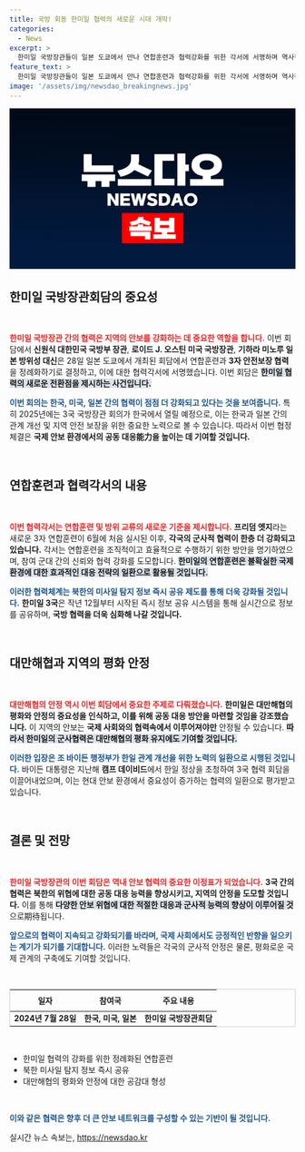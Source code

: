 ```yaml
---
title: 국방 회동 한미일 협력의 새로운 시대 개막!
categories:
  - News
excerpt: >
  한미일 국방장관들이 일본 도쿄에서 만나 연합훈련과 협력강화를 위한 각서에 서명하며 역사적인 안보 협력의 첫걸음을 내디뎠다. 15년 만의 회동과 함께, 2025년 회의는 한국에서 개최된다.
feature_text: >
  한미일 국방장관들이 일본 도쿄에서 만나 연합훈련과 협력강화를 위한 각서에 서명하며 역사적인 안보 협력의 첫걸음을 내디뎠다. 15년 만의 회동과 함께, 2025년 회의는 한국에서 개최된다.
image: '/assets/img/newsdao_breakingnews.jpg'
---
```


<p><img src="/assets/img/newsdao_breakingnews.jpg" alt="ontimetimes 속보" /></p>

<h2 data-ke-size="size26">한미일 국방장관회담의 중요성</h2>

<p data-ke-size="size16">&nbsp;</p> 

<p><b><span style="color: #ee2323;">한미일 국방장관 간의 협력은 지역의 안보를 강화하는 데 중요한 역할을 합니다.</span></b> 이번 회담에서 <b>신원식 대한민국 국방부 장관</b>, <b>로이드 J. 오스틴 미국 국방장관</b>, <b>기하라 미노루 일본 방위성 대신</b>은 28일 일본 도쿄에서 개최된 회담에서 연합훈련과 <b>3자 안전보장 협력</b>을 정례화하기로 결정하고, 이에 대한 협력각서에 서명했습니다. 이번 회담은 <b><span style="background-color: #21538527;">한미일 협력의 새로운 전환점을 제시하는 사건입니다.</span></b></p>

<p><b><span style="color: #1a5490;">이번 회의는 한국, 미국, 일본 간의 협력이 점점 더 강화되고 있다는 것을 보여줍니다.</span></b> 특히 2025년에는 3국 국방장관 회의가 한국에서 열릴 예정으로, 이는 한국과 일본 간의 관계 개선 및 지역 안전 보장을 위한 중요한 노력으로 볼 수 있습니다. 따라서 이번 협정 체결은 <b>국제 안보 환경에서의 공동 대응能力을 높이는 데 기여할 것입니다.</b></p>

<p data-ke-size="size16">&nbsp;</p>

<h2 data-ke-size="size26">연합훈련과 협력각서의 내용</h2>

<p data-ke-size="size16">&nbsp;</p> 

<p><b><span style="color: #ee2323;">이번 협력각서는 연합훈련 및 방위 교류의 새로운 기준을 제시합니다.</span></b> <b>프리덤 엣지</b>라는 새로운 3자 연합훈련이 6월에 처음 실시된 이후, <b>각국의 군사적 협력이 한층 더 강화되고 있습니다.</b> 각서는 연합훈련을 조직적이고 효율적으로 수행하기 위한 방안을 명기하였으며, 참여 군대 간의 신뢰와 협력 강화를 도모합니다. <b><span style="background-color: #21538527;">한미일의 연합훈련은 불확실한 국제 환경에 대한 효과적인 대응 전략의 일환으로 활용될 것입니다.</span></b></p>

<p><b><span style="color: #1a5490;">이러한 협력체계는 북한의 미사일 탐지 정보 즉시 공유 제도를 통해 더욱 강화될 것입니다.</span></b> <b>한미일 3국</b>은 작년 12월부터 시작된 즉시 정보 공유 시스템을 통해 실시간으로 정보를 공유하며, <b>국방 협력을 더욱 심화해 나갈 것입니다.</b></p>

<p data-ke-size="size16">&nbsp;</p>

<h2 data-ke-size="size26">대만해협과 지역의 평화 안정</h2>

<p data-ke-size="size16">&nbsp;</p> 

<p><b><span style="color: #ee2323;">대만해협의 안정 역시 이번 회담에서 중요한 주제로 다뤄졌습니다.</span></b> <b>한미일은 대만해협의 평화와 안정의 중요성을 인식하고, 이를 위해 공동 대응 방안을 마련할 것임을 강조했습니다.</b> 이 지역의 안보는 <b>국제 사회와의 협력속에서 이루어져야만</b> 안정될 수 있습니다. <b><span style="background-color: #21538527;">따라서 한미일의 군사협력은 대만해협의 평화 유지에도 기여할 것입니다.</span></b></p>

<p><b><span style="color: #1a5490;">이러한 입장은 조 바이든 행정부가 한일 관계 개선을 위한 노력의 일환으로 시행된 것입니다.</span></b> 바이든 대통령은 지난해 <b>캠프 데이비드</b>에서 한일 정상을 초청하여 3국 협력 회담을 이끌어내었으며, 이는 현대 안보 환경에서 중요성이 증가하는 협력의 일환으로 평가받고 있습니다.</p>

<p data-ke-size="size16">&nbsp;</p>

<h2 data-ke-size="size26">결론 및 전망</h2>

<p data-ke-size="size16">&nbsp;</p> 

<p><b><span style="color: #ee2323;">한미일 국방장관의 이번 회담은 역내 안보 협력의 중요한 이정표가 되었습니다.</span></b> <b>3국 간의 협력은 북한의 위협에 대한 공동 대응 능력을 향상시키고, 지역의 안정을 도모할 것입니다.</b> 이를 통해 <b><span style="background-color: #21538527;">다양한 안보 위협에 대한 적절한 대응과 군사적 능력의 향상이 이루어질 것</span></b>으로期待됩니다.</p>

<p><b><span style="color: #1a5490;">앞으로의 협력이 지속되고 강화되기를 바라며, 국제 사회에서도 긍정적인 반향을 일으키는 계기가 되기를 기대합니다.</span></b> 이러한 노력들은 각국의 군사적 안정은 물론, 평화로운 국제 관계의 구축에도 기여할 것입니다.</p>

<p data-ke-size="size16">&nbsp;</p>

<table style="border: solid 1px #cccccc; width: 100%; border-collapse: collapse;">
<thead>
<tr>
<th style="text-align: center; height: 30px;"><b>일자</b></th>
<th style="text-align: center; height: 30px;"><b>참여국</b></th>
<th style="text-align: center; height: 30px;"><b>주요 내용</b></th>
</tr>
</thead>
<tbody>
<tr>
<td style="text-align: center; height: 17px;"><b>2024년 7월 28일</b></td>
<td style="text-align: center; height: 17px;"><b>한국, 미국, 일본</b></td>
<td style="text-align: center; height: 17px;"><b>한미일 국방장관회담</b></td>
</tr>
</tbody>
</table>

<p data-ke-size="size16">&nbsp;</p> 

<ul>
<li>한미일 협력의 강화를 위한 정례화된 연합훈련</li>
<li>북한 미사일 탐지 정보 즉시 공유</li>
<li>대만해협의 평화와 안정에 대한 공감대 형성</li>
</ul> 

<p data-ke-size="size16">&nbsp;</p> 

<p><b><span style="color: #1a5490;">이와 같은 협력은 향후 더 큰 안보 네트워크를 구성할 수 있는 기반이 될 것입니다.</span></b> </p>
실시간 뉴스 속보는, <a href="https://newsdao.kr" rel="dofollow">https://newsdao.kr</a>


